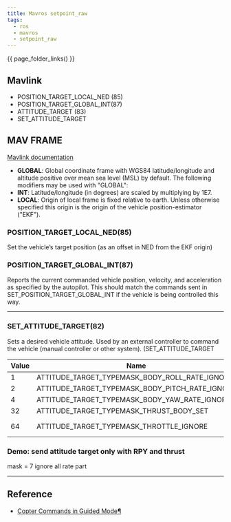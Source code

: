 ```yaml
---
title: Mavros setpoint_raw
tags:
  - ros
  - mavros
  - setpoint_raw
---
```


{{ page_folder_links() }}

## Mavlink

- POSITION_TARGET_LOCAL_NED (85)
- POSITION_TARGET_GLOBAL_INT(87)
- ATTITUDE_TARGET (83)
- SET_ATTITUDE_TARGET


## MAV FRAME
[Mavlink documentation](https://mavlink.io/en/messages/common.html#MAV_FRAME)
- **GLOBAL**: Global coordinate frame with WGS84 latitude/longitude and altitude positive over mean sea level (MSL) by default. The following modifiers may be used with "GLOBAL":
- **INT**: Latitude/longitude (in degrees) are scaled by multiplying by 1E7.
- **LOCAL**: Origin of local frame is fixed relative to earth. Unless otherwise specified this origin is the origin of the vehicle position-estimator ("EKF").
  
### POSITION_TARGET_LOCAL_NED(85)
Set the vehicle’s target position (as an offset in NED from the EKF origin)

### POSITION_TARGET_GLOBAL_INT(87)
Reports the current commanded vehicle position, velocity, and acceleration as specified by the autopilot. This should match the commands sent in SET_POSITION_TARGET_GLOBAL_INT if the vehicle is being controlled this way.

---

### SET_ATTITUDE_TARGET(82)

Sets a desired vehicle attitude. Used by an external controller to command the vehicle (manual controller or other system). (SET_ATTITUDE_TARGET

| Value | Name | Description                                      |
|-------|----------|--------------------------------------------------|
| 1     | ATTITUDE_TARGET_TYPEMASK_BODY_ROLL_RATE_IGNORE   | Ignore body roll rate                             |
| 2     | ATTITUDE_TARGET_TYPEMASK_BODY_PITCH_RATE_IGNORE  | Ignore body pitch rate                            |
| 4     | ATTITUDE_TARGET_TYPEMASK_BODY_YAW_RATE_IGNORE    | Ignore body yaw rate                              |
| 32    | ATTITUDE_TARGET_TYPEMASK_THRUST_BODY_SET         | Use 3D body thrust setpoint instead of throttle   |
| 64    | ATTITUDE_TARGET_TYPEMASK_THROTTLE_IGNORE         | Ignore throttle)[https://mavlink.io/en/messages/common.html#SET_ATTITUDE_TARGET]


### Demo: send attitude target only with RPY and thrust

mask = 7 ignore all rate part


---

## Reference
- [Copter Commands in Guided Mode¶](https://ardupilot.org/dev/docs/copter-commands-in-guided-mode.html#copter-commands-in-guided-mode-set-position-target-local-ned)